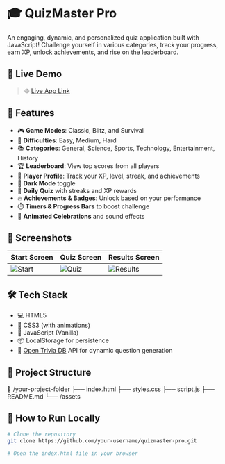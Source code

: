 # 🎓 QuizMaster Pro

An engaging, dynamic, and personalized quiz application built with JavaScript! Challenge yourself in various categories, track your progress, earn XP, unlock achievements, and rise on the leaderboard.

## 🚀 Live Demo

> 🌐 [Live App Link](https://manitejabayya.github.io/Quiz_Pro/)

## 🧠 Features

- 🎮 **Game Modes**: Classic, Blitz, and Survival
- 🎯 **Difficulties**: Easy, Medium, Hard
- 📚 **Categories**: General, Science, Sports, Technology, Entertainment, History
- 🏆 **Leaderboard**: View top scores from all players
- 👤 **Player Profile**: Track your XP, level, streak, and achievements
- 🌙 **Dark Mode** toggle
- 📅 **Daily Quiz** with streaks and XP rewards
- 🔥 **Achievements & Badges**: Unlock based on your performance
- ⏱️ **Timers & Progress Bars** to boost challenge
- 🎉 **Animated Celebrations** and sound effects

## 📸 Screenshots

| Start Screen | Quiz Screen | Results Screen |
|--------------|-------------|----------------|
| ![Start](https://your-link.com/start.png) | ![Quiz](https://your-link.com/quiz.png) | ![Results](https://your-link.com/results.png) |

## 🛠️ Tech Stack

- 💻 HTML5
- 🎨 CSS3 (with animations)
- 🧩 JavaScript (Vanilla)
- 📦 LocalStorage for persistence
- 🔗 [Open Trivia DB](https://opentdb.com/) API for dynamic question generation

## 📂 Project Structure

📁 /your-project-folder
├── index.html
├── styles.css
├── script.js
├── README.md
└── /assets


## 🧪 How to Run Locally

```bash
# Clone the repository
git clone https://github.com/your-username/quizmaster-pro.git

# Open the index.html file in your browser
